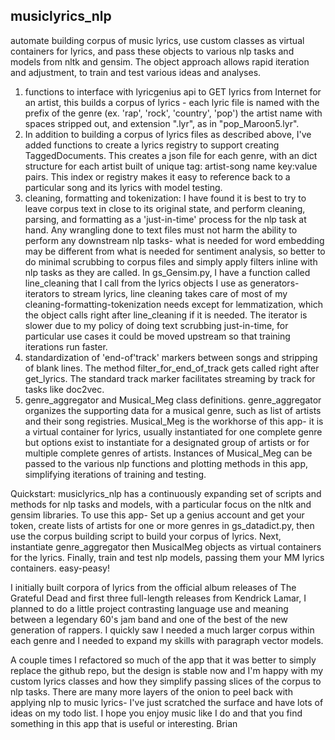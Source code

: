 ## musiclyrics_nlp
automate building corpus of music lyrics, use custom classes as virtual containers for lyrics, and pass these objects to various nlp tasks and models from nltk and gensim.  The object approach allows rapid iteration and adjustment, to train and test various ideas and analyses.

1. functions to interface with lyricgenius api to GET lyrics from Internet for an artist, this builds a corpus of lyrics - each lyric file is named with the prefix of the genre (ex. 'rap', 'rock', 'country', 'pop') the artist name with spaces stripped out, and extension ".lyr", as in "pop_Maroon5.lyr".
2. In addition to building a corpus of lyrics files as described above, I've added functions to create a lyrics registry to support creating TaggedDocuments.  This creates a json file for each genre, with an dict structure for each artist built of unique tag: artist-song name key:value pairs.  This index or registry makes it easy to reference back to a particular song and its lyrics with model testing.
3. cleaning, formatting and tokenization:  I have found it is best to try to leave corpus text in close to its original state, and perform cleaning, parsing, and formatting as a 'just-in-time' process for the nlp task at hand.  Any wrangling done to text files must not harm the ability to perform any downstream nlp tasks- what is needed for word embedding may be different from what is needed for sentiment analysis, so better to do minimal scrubbing to corpus files and simply apply filters inline with nlp tasks as they are called.  In gs_Gensim.py, I have a function called line_cleaning that I call from the lyrics objects I use as generators-iterators to stream lyrics, line cleaning takes care of most of my cleaning-formatting-tokenization needs except for lemmatization, which the object calls right after line_cleaning if it is needed.  The iterator is slower due to my policy of doing text scrubbing just-in-time, for particular use cases it could be moved upstream so that training iterations run faster.
4. standardization of 'end-of'track' markers between songs and stripping of blank lines.  The method filter_for_end_of_track gets called right after get_lyrics. The standard track marker facilitates streaming by track for tasks like doc2vec.
5. genre_aggregator and Musical_Meg class definitions.  genre_aggregator organizes the supporting data for a musical genre, such as list of artists and their song registries.  Musical_Meg is the workhorse of this app- it is a virtual container for lyrics, usually instantiated for one complete genre but options exist to instantiate for a designated group of artists or for multiple complete genres of artists.  Instances of Musical_Meg can be passed to the various nlp functions and plotting methods in this app, simplifying iterations of training and testing.

Quickstart: musiclyrics_nlp has a continuously expanding set of scripts and methods for nlp tasks and models, with a particular focus on the nltk and gensim libraries.  To use this app- Set up a genius account and get your token, create lists of artists for one or more genres in gs_datadict.py, then use the corpus building script to build your corpus of lyrics.  Next, instantiate genre_aggregator then MusicalMeg objects as virtual containers for the lyrics.  Finally, train and test nlp models, passing them your MM lyrics containers.  easy-peasy!

I initially built corpora of lyrics from the official album releases of The Grateful Dead and first three full-length releases from Kendrick Lamar, I planned to do a little project contrasting language use and meaning between a legendary 60's jam band and one of the best of the new generation of rappers.  I quickly saw I needed a much larger corpus within each genre and I needed to expand my skills with paragraph  vector models.  

A couple times I refactored so much of the app that it was better to simply replace the github repo, but the design is stable now and I'm happy with my custom lyrics classes and how they simplify passing slices of the corpus to nlp tasks.  There are many more layers of the onion to peel back with applying nlp to music lyrics- I've just scratched the surface and have lots of ideas on my todo list.  I hope you enjoy music like I do and that you find something in this app that is useful or interesting.
Brian

